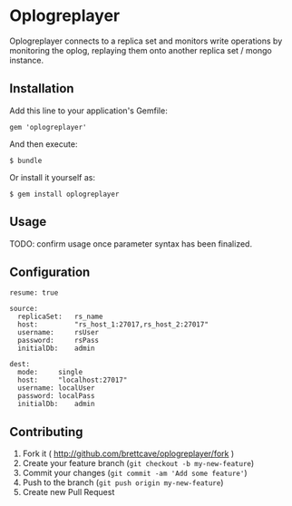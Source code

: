 # Oplogreplayer

Oplogreplayer connects to a replica set and monitors write operations by monitoring the oplog, replaying them
onto another replica set / mongo instance.

## Installation

Add this line to your application's Gemfile:

    gem 'oplogreplayer'

And then execute:

    $ bundle

Or install it yourself as:

    $ gem install oplogreplayer

## Usage

TODO: confirm usage once parameter syntax has been finalized.

## Configuration

    resume: true

    source:
      replicaSet:	rs_name
      host:		    "rs_host_1:27017,rs_host_2:27017"
      username:     rsUser
      password:     rsPass
      initialDb:	admin

    dest:
      mode:		single
      host:		"localhost:27017"
      username:	localUser
      password:	localPass
      initialDb:	admin


## Contributing

1. Fork it ( http://github.com/brettcave/oplogreplayer/fork )
2. Create your feature branch (`git checkout -b my-new-feature`)
3. Commit your changes (`git commit -am 'Add some feature'`)
4. Push to the branch (`git push origin my-new-feature`)
5. Create new Pull Request
